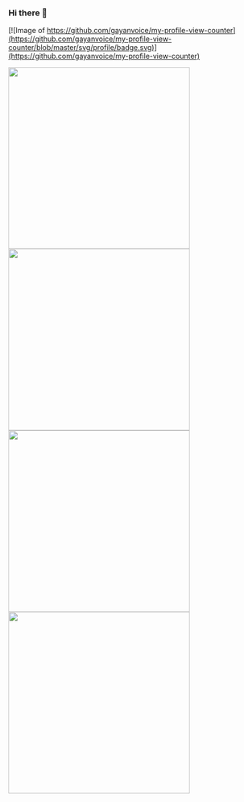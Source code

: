### Hi there 👋 
[![Image of https://github.com/gayanvoice/my-profile-view-counter](https://github.com/gayanvoice/my-profile-view-counter/blob/master/svg/profile/badge.svg)](https://github.com/gayanvoice/my-profile-view-counter)
<div float="left">
  <a href="https://www.fiverr.com/share/ebRAA3">
    <img src='https://raw.githubusercontent.com/gayanvoice/gayanvoice/main/gayanvoice-fiverr-gig-1-create-website.jpg' width='360'>
  </a>
  <a href="https://www.fiverr.com/share/2yGl8V">
    <img src='https://raw.githubusercontent.com/gayanvoice/gayanvoice/main/gayanvoice-fiverr-gig-2-fix-website.jpg' width='360'>
  </a>
</div>
<div float="left">
   <a href="https://www.fiverr.com/share/ggmZ1a">
    <img src='https://raw.githubusercontent.com/gayanvoice/gayanvoice/main/gayanvoice-fiverr-gig-3-convert-web-site-to-android-app.jpg' width='360'>
  </a>
   <a href="https://www.fiverr.com/share/D2z3LA">
    <img src='https://raw.githubusercontent.com/gayanvoice/gayanvoice/main/gayanvoice-fiverr-gig-4-develop-your-mobile-app.jpg' width='360'>
  </a>
</div>
